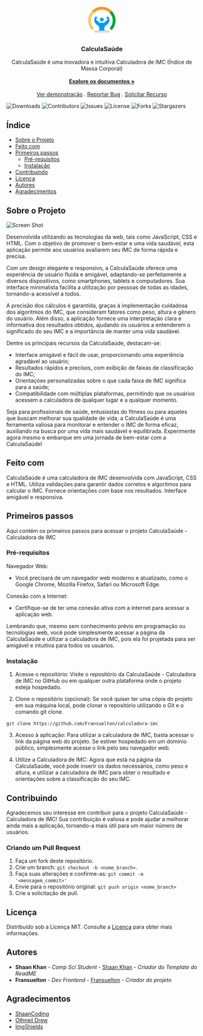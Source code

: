 
<p align="center">
  <a href="https://github.com/ShaanCoding/ReadME-Generator">
    <img src="./src/images/logo.png" alt="Logo" width="80" height="80">
  </a>

  <h3 align="center">CalculaSaúde</h3>

  <p align="center">
    CalculaSaúde é uma inovadora e intuitiva Calculadora de IMC (Índice de Massa Corporal)
    <br/>
    <br/>
    <a href="https://github.com/Fransuelton/calculadora-imc"><strong>Explore os documentos »</strong></a>
    <br/>
    <br/>
    <a href="https://fransuelton.github.io/calculadora-imc/">Ver demonstração</a>
    .
    <a href="https://github.com/Fransuelton/calculadora-imc/issues">Reportar Bug</a>
    .
    <a href="https://github.com/Fransuelton/calculadora-imc/issues">Solicitar Recurso</a>
  </p>
</p>

![Downloads](https://img.shields.io/github/downloads/Fransuelton/calculadora-imc/total.svg)
![Contributors](https://img.shields.io/github/contributors/Fransuelton/calculadora-imc?color=dark-green)
![Issues](https://img.shields.io/github/issues/Fransuelton/calculadora-imc) 
![License](https://img.shields.io/github/license/Fransuelton/calculadora-imc.svg) 
![Forks](https://img.shields.io/github/forks/Fransuelton/calculadora-imc.svg) 
![Stargazers](https://img.shields.io/github/stars/Fransuelton/calculadora-imc.svg)

## Índice

* [Sobre o Projeto](#sobre-o-projeto)
* [Feito com](#feito-com)
* [Primeiros passos](#Primeiros-passos)
  * [Pré-requisitos](#Pré-requisitos)
  * [Instalação](#Instalação)
* [Contribuindo](#contribuindo)
* [Licença](#licença)
* [Autores](#Autores)
* [Agradecimentos](#Agradecimentos)

## Sobre o Projeto

![Screen Shot](images/screenshot.png)

Desenvolvida utilizando as tecnologias da web, tais como JavaScript, CSS e HTML. Com o objetivo de promover o bem-estar e uma vida saudável, esta aplicação permite aos usuários avaliarem seu IMC de forma rápida e precisa.

Com um design elegante e responsivo, a CalculaSaúde oferece uma experiência de usuário fluida e amigável, adaptando-se perfeitamente a diversos dispositivos, como smartphones, tablets e computadores. Sua interface minimalista facilita a utilização por pessoas de todas as idades, tornando-a acessível a todos.

A precisão dos cálculos é garantida, graças à implementação cuidadosa dos algoritmos do IMC, que consideram fatores como peso, altura e gênero do usuário. Além disso, a aplicação fornece uma interpretação clara e informativa dos resultados obtidos, ajudando os usuários a entenderem o significado do seu IMC e a importância de manter uma vida saudável.

Dentre os principais recursos da CalculaSaúde, destacam-se:

* Interface amigável e fácil de usar, proporcionando uma experiência agradável ao usuário;
* Resultados rápidos e precisos, com exibição de faixas de classificação do IMC;
* Orientações personalizadas sobre o que cada faixa de IMC significa para a saúde;
* Compatibilidade com múltiplas plataformas, permitindo que os usuários acessem a calculadora de qualquer lugar e a qualquer momento.

Seja para profissionais de saúde, entusiastas do fitness ou para aqueles que buscam melhorar sua qualidade de vida, a CalculaSaúde é uma ferramenta valiosa para monitorar e entender o IMC de forma eficaz, auxiliando na busca por uma vida mais saudável e equilibrada. Experimente agora mesmo e embarque em uma jornada de bem-estar com a CalculaSaúde!

## Feito com

CalculaSaúde é uma calculadora de IMC desenvolvida com JavaScript, CSS e HTML. Utiliza validações para garantir dados corretos e algoritmos para calcular o IMC. Fornece orientações com base nos resultados. Interface amigável e responsiva.

## Primeiros passos

Aqui contém os primeiros passos para acessar o projeto CalculaSaúde - Calculadora de IMC

### Pré-requisitos

Navegador Web:
* Você precisará de um navegador web moderno e atualizado, como o Google Chrome, Mozilla Firefox, Safari ou Microsoft Edge.

Conexão com a Internet:
* Certifique-se de ter uma conexão ativa com a internet para acessar a aplicação web.

Lembrando que, mesmo sem conhecimento prévio em programação ou tecnologias web, você pode simplesmente acessar a página da CalculaSaúde e utilizar a calculadora de IMC, pois ela foi projetada para ser amigável e intuitiva para todos os usuários.

### Instalação

1. Acesse o repositório: Visite o repositório da CalculaSaúde - Calculadora de IMC no GitHub ou em qualquer outra plataforma onde o projeto esteja hospedado.

2. Clone o repositório (opcional): Se você quiser ter uma cópia do projeto em sua máquina local, pode clonar o repositório utilizando o Git e o comando git clone.

```
git clone https://github.com/Fransuelton/calculadora-imc
```

3. Acesso à aplicação: Para utilizar a calculadora de IMC, basta acessar o link da página web do projeto. Se estiver hospedado em um domínio público, simplesmente acesse o link pelo seu navegador web.

4. Utilize a Calculadora de IMC: Agora que está na página da CalculaSaúde, você pode inserir os dados necessários, como peso e altura, e utilizar a calculadora de IMC para obter o resultado e orientações sobre a classificação do seu IMC.

## Contribuindo

Agradecemos seu interesse em contribuir para o projeto CalculaSaúde - Calculadora de IMC! Sua contribuição é valiosa e pode ajudar a melhorar ainda mais a aplicação, tornando-a mais útil para um maior número de usuários.

### Criando um Pull Request

1. Faça um fork deste repositório.
2. Crie um branch: `git checkout -b <nome_branch>`.
3. Faça suas alterações e confirme-as: `git commit -m '<mensagem_commit>'`
4. Envie para o repositório original: `git push origin <nome_branch>`
5. Crie a solicitação de pull.

## Licença

Distribuído sob a Licença MIT. Consulte a [Licença](https://github.com/Fransuelton/calculadora-imc/blob/main/LICENSE) para obter mais informações.

## Autores

* **Shaan Khan** - *Comp Sci Student* - [Shaan Khan](https://github.com/ShaanCoding/) - *Criador do Template do ReadME*
* **Fransuelton** - *Dev Frontend* - [Fransuelton](https://www.linkedin.com/in/fransuelton/) - *Criador do projeto*

## Agradecimentos

* [ShaanCoding](https://github.com/ShaanCoding/)
* [Othneil Drew](https://github.com/othneildrew/Best-README-Template)
* [ImgShields](https://shields.io/)
